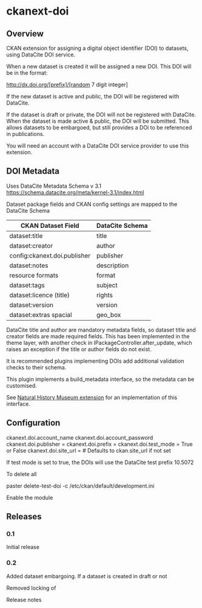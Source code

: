 ckanext-doi
===========

Overview
--------

CKAN extension for assigning a digital object identifier (DOI) to datasets, using DataCite DOI service.

When a new dataset is created it will be assigned a new DOI. This DOI will be in the format:
 
http://dx.doi.org/[prefix]/[random 7 digit integer]

If the new dataset is active and public, the DOI will be registered with DataCite.
 
If the dataset is draft or private, the DOI will not be registered with DataCite. 
When the dataset is made active & public, the DOI will be submitted. 
This allows datasets to be embargoed, but still provides a DOi to be referenced in publications.     

You will need an account with a DataCite DOI service provider to use this extension.


DOI Metadata
------------

Uses DataCite Metadata Schema v 3.1 https://schema.datacite.org/meta/kernel-3.1/index.html

Dataset package fields and CKAN config settings are mapped to the DataCite Schema  

|CKAN Dataset Field                 |DataCite Schema
|--- | ---
|dataset:title                      |title
|dataset:creator                    |author
|config:ckanext.doi.publisher       |publisher
|dataset:notes                      |description
|resource formats                   |format
|dataset:tags                       |subject
|dataset:licence (title)            |rights
|dataset:version                    |version
|dataset:extras spacial             |geo_box


DataCite title and author are mandatory metadata fields, so dataset title and creator fields are made required fields. 
This has been implemented in the theme layer, with another check in IPackageController.after_update, which raises
an exception if the title or author fields do not exist. 

It is recommended plugins implementing DOIs add additional validation checks to their schema.


This plugin implements a build_metadata interface, so the metadata can be customised.
 
See [Natural History Museum extension](https://github.com/NaturalHistoryMuseum/ckanext-nhm) for an implementation of this interface. 




Configuration
-------------

ckanext.doi.account_name 
ckanext.doi.account_password
ckanext.doi.publisher = 
ckanext.doi.prefix = 
ckanext.doi.test_mode = True or False
ckanext.doi.site_url =  # Defaults to ckan.site_url if not set 


If test mode is set to true, the DOIs will use the DataCite test prefix 10.5072

To delete all 

paster delete-test-doi -c /etc/ckan/default/development.ini

Enable the module

Releases
--------

### 0.1

Initial release

### 0.2

Added dataset embargoing. If a dataset is created in draft or not

Removed locking of 

Release notes 



